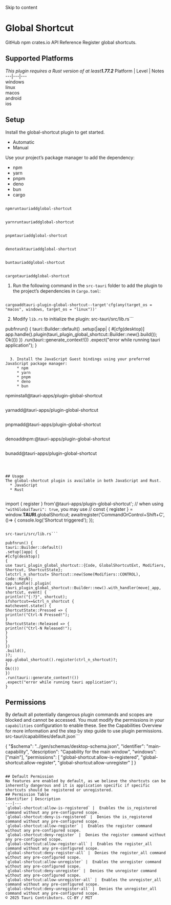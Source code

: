 Skip to content
# Global Shortcut
GitHub npm  crates.io 
API Reference 
Register global shortcuts.
## Supported Platforms
_This plugin requires a Rust version of at least**1.77.2**_
Platform | Level | Notes  
---|---|---  
windows  
linux  
macos  
android  
ios  
## Setup
Install the global-shortcut plugin to get started.
  * Automatic 
  * Manual 


Use your project’s package manager to add the dependency:
  * npm 
  * yarn 
  * pnpm 
  * deno 
  * bun 
  * cargo 


```

npmruntauriaddglobal-shortcut

```

```

yarnruntauriaddglobal-shortcut

```

```

pnpmtauriaddglobal-shortcut

```

```

denotasktauriaddglobal-shortcut

```

```

buntauriaddglobal-shortcut

```

```

cargotauriaddglobal-shortcut

```

  1. Run the following command in the `src-tauri` folder to add the plugin to the project’s dependencies in `Cargo.toml`:
```

cargoaddtauri-plugin-global-shortcut--target'cfg(any(target_os = "macos", windows, target_os = "linux"))'

```

  2. Modify `lib.rs` to initialize the plugin:
src-tauri/src/lib.rs```

pubfnrun() {
tauri::Builder::default()
.setup(|app| {
#[cfg(desktop)]
app.handle().plugin(tauri_plugin_global_shortcut::Builder::new().build());
Ok(())
})
.run(tauri::generate_context!())
.expect("error while running tauri application");
}

```

  3. Install the JavaScript Guest bindings using your preferred JavaScript package manager:
     * npm 
     * yarn 
     * pnpm 
     * deno 
     * bun 
```

npminstall@tauri-apps/plugin-global-shortcut

```

```

yarnadd@tauri-apps/plugin-global-shortcut

```

```

pnpmadd@tauri-apps/plugin-global-shortcut

```

```

denoaddnpm:@tauri-apps/plugin-global-shortcut

```

```

bunadd@tauri-apps/plugin-global-shortcut

```



## Usage
The global-shortcut plugin is available in both JavaScript and Rust.
  * JavaScript 
  * Rust 


```

import { register } from'@tauri-apps/plugin-global-shortcut';
// when using `"withGlobalTauri": true`, you may use
// const { register } = window.__TAURI__.globalShortcut;
awaitregister('CommandOrControl+Shift+C', ()=> {
console.log('Shortcut triggered');
});

```

src-tauri/src/lib.rs```

pubfnrun() {
tauri::Builder::default()
.setup(|app| {
#[cfg(desktop)]
{
use tauri_plugin_global_shortcut::{Code, GlobalShortcutExt, Modifiers, Shortcut, ShortcutState};
letctrl_n_shortcut= Shortcut::new(Some(Modifiers::CONTROL), Code::KeyN);
app.handle().plugin(
tauri_plugin_global_shortcut::Builder::new().with_handler(move|_app, shortcut, event| {
println!("{:?}", shortcut);
ifshortcut==&ctrl_n_shortcut {
matchevent.state() {
ShortcutState::Pressed => {
println!("Ctrl-N Pressed!");
}
ShortcutState::Released => {
println!("Ctrl-N Released!");
}
}
}
})
.build(),
)?;
app.global_shortcut().register(ctrl_n_shortcut)?;
}
Ok(())
})
.run(tauri::generate_context!())
.expect("error while running tauri application");
}

```

## Permissions
By default all potentially dangerous plugin commands and scopes are blocked and cannot be accessed. You must modify the permissions in your `capabilities` configuration to enable these.
See the Capabilities Overview for more information and the step by step guide to use plugin permissions.
src-tauri/capabilities/default.json```

{
"$schema": "../gen/schemas/desktop-schema.json",
"identifier": "main-capability",
"description": "Capability for the main window",
"windows": ["main"],
"permissions": [
"global-shortcut:allow-is-registered",
"global-shortcut:allow-register",
"global-shortcut:allow-unregister"
]
}

```

## Default Permission
No features are enabled by default, as we believe the shortcuts can be inherently dangerous and it is application specific if specific shortcuts should be registered or unregistered.
## Permission Table
Identifier | Description  
---|---  
`global-shortcut:allow-is-registered` |  Enables the is_registered command without any pre-configured scope.  
`global-shortcut:deny-is-registered` |  Denies the is_registered command without any pre-configured scope.  
`global-shortcut:allow-register` |  Enables the register command without any pre-configured scope.  
`global-shortcut:deny-register` |  Denies the register command without any pre-configured scope.  
`global-shortcut:allow-register-all` |  Enables the register_all command without any pre-configured scope.  
`global-shortcut:deny-register-all` |  Denies the register_all command without any pre-configured scope.  
`global-shortcut:allow-unregister` |  Enables the unregister command without any pre-configured scope.  
`global-shortcut:deny-unregister` |  Denies the unregister command without any pre-configured scope.  
`global-shortcut:allow-unregister-all` |  Enables the unregister_all command without any pre-configured scope.  
`global-shortcut:deny-unregister-all` |  Denies the unregister_all command without any pre-configured scope.  
© 2025 Tauri Contributors. CC-BY / MIT
